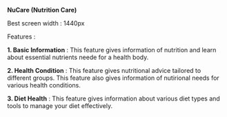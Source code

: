 **NuCare (Nutrition Care)**

Best screen width : 1440px

Features :

**1. Basic Information** : This feature gives information of nutrition and learn about essential nutrients neede for a health body.

**2. Health Condition** : This feature gives nutritional advice tailored to different groups. This feature also gives information of nutirional needs for various health conditions.

**3. Diet Health** : This feature gives information about various diet types and tools to manage your diet effectively.
